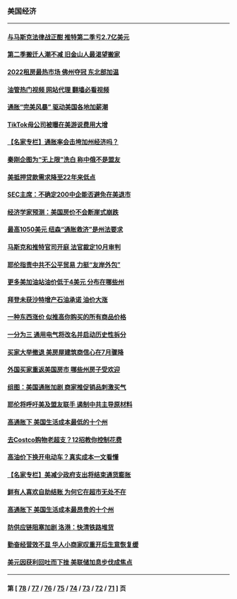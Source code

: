 ### 美国经济
---
#### [与马斯克法律战正酣 推特第二季亏2.7亿美元](../../pages/ncid1078158/n13787258.md?07230445) 
#### [第二季搬迁人潮不减 旧金山人最渴望搬家](../../pages/ncid1078158/n13786961.md?07230445) 
#### [2022租房最热市场 佛州夺冠 东北部加温](../../pages/ncid1078158/n13786948.md?07230445) 
#### [油管热门视频 网站代理 翻墙必看视频](http://209.222.30.114:81/youtube.html?07230445)
#### [通胀“完美风暴” 驱动美国各地加薪潮](../../pages/ncid1078158/n13786635.md?07230445) 
#### [TikTok母公司被曝在美游说费用大增](../../pages/ncid1078158/n13786384.md?07230445) 
#### [【名家专栏】通胀率会击垮加州经济吗？](../../pages/ncid1078158/n13785455.md?07230445) 
#### [秦刚企图为“无上限”洗白 称中俄不是盟友](../../pages/ncid1078158/n13785999.md?07230445) 
#### [美抵押贷款需求降至22年来低点](../../pages/ncid1078158/n13785643.md?07230445) 
#### [SEC主席：不确定200中企能否避免在美退市](../../pages/ncid1078158/n13785490.md?07230445) 
#### [经济学家预测：美国房价不会断崖式崩跌](../../pages/ncid1078158/n13784909.md?07230445) 
#### [最高1050美元 纽森“通胀救济”是州法要求](../../pages/ncid1078158/n13784812.md?07230445) 
#### [马斯克和推特官司开庭 法官裁定10月审判](../../pages/ncid1078158/n13784662.md?07230445) 
#### [耶伦指责中共不公平贸易 力挺“友岸外包”](../../pages/ncid1078158/n13784676.md?07230445) 
#### [更多美加油站油价低于4美元 分布在哪些州](../../pages/ncid1078158/n13784159.md?07230445) 
#### [拜登未获沙特增产石油承诺 油价大涨](../../pages/ncid1078158/n13784061.md?07230445) 
#### [一种东西涨价 似推高你购买的所有商品价格](../../pages/ncid1078158/n13782523.md?07230445) 
#### [一分为三 通用电气将改名并启动历史性拆分](../../pages/ncid1078158/n13783980.md?07230445) 
#### [买家大举撤退 美房屋建筑商信心在7月骤降](../../pages/ncid1078158/n13783979.md?07230445) 
#### [外国买家重返美国房市 哪些州房子受欢迎](../../pages/ncid1078158/n13783875.md?07230445) 
#### [组图：美国通胀加剧 商家推促销品刺激买气](../../pages/ncid1078158/n13783558.md?07230445) 
#### [耶伦将呼吁美及盟友联手 遏制中共主导原材料](../../pages/ncid1078158/n13783693.md?07230445) 
#### [高通胀下 美国生活成本最低的十个州](../../pages/ncid1078158/n13781967.md?07230445) 
#### [去Costco购物老超支？12招教你控制花费](../../pages/ncid1078158/n13778048.md?07230445) 
#### [高油价下换开电动车？真实成本一文看懂](../../pages/ncid1078158/n13778160.md?07230445) 
#### [【名家专栏】美减少政府支出将结束通货膨胀](../../pages/ncid1078158/n13782258.md?07230445) 
#### [鲜有人喜欢自助结账 为何它在超市无处不在](../../pages/ncid1078158/n13778829.md?07230445) 
#### [高通胀下 美国生活成本最昂贵的十个州](../../pages/ncid1078158/n13781891.md?07230445) 
#### [防供应链阻塞加剧 洛港：快清铁路堆货](../../pages/ncid1078158/n13782111.md?07230445) 
#### [勤奋经营效不显 华人小商家叹重开后生意恢复缓](../../pages/ncid1078158/n13781952.md?07230445) 
#### [美元因获利回吐而下挫 美联储加息步伐成焦点](../../pages/ncid1078158/n13781888.md?07230445) 

---
#### 第 [ [78](./78.md?07230445) / [77](./77.md?07230445) / [76](./76.md?07230445) / [75](./75.md?07230445) / [74](./74.md?07230445) / [73](./73.md?07230445) / [72](./72.md?07230445) / [71](./71.md?07230445) ] 页

